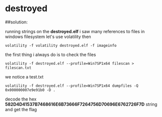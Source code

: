 # destroyed

##solution:

running strings on the **destroyed.elf** i saw many references to files in windows filesystem let's use volatility then

```volatility -f volatility destroyed.elf -f imageinfo ```

the first thing i always do is to check the files 

```volatility -f destroyed.elf --profile=Win7SP1x64 filescan > filescan.txt```

we notice a test.txt

```volatility -f destroyed.elf --profile=Win7SP1x64 dumpfiles -Q 0x000000007e9e91b0 -D .```

decode the hex **582D4D41537B7468616E6B73666F7264756D70696E6762726F7D** string and get the flag
 

